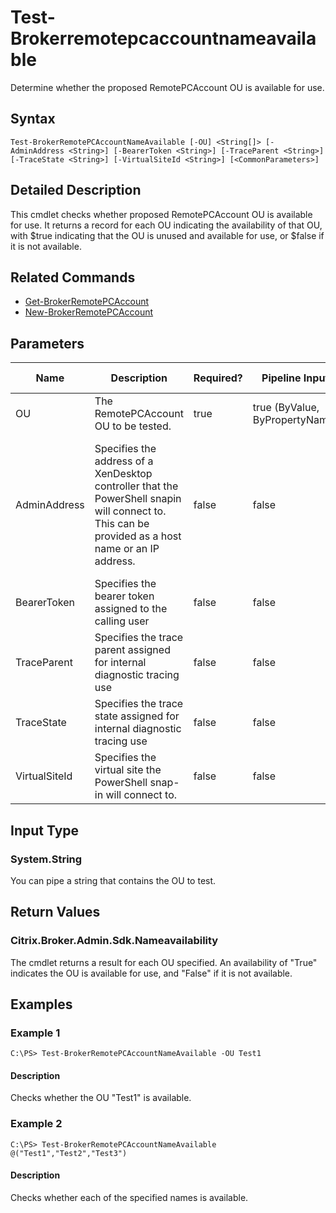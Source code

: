 ﻿
# Test-Brokerremotepcaccountnameavailable
Determine whether the proposed RemotePCAccount OU is available for use.
## Syntax

```
Test-BrokerRemotePCAccountNameAvailable [-OU] <String[]> [-AdminAddress <String>] [-BearerToken <String>] [-TraceParent <String>] [-TraceState <String>] [-VirtualSiteId <String>] [<CommonParameters>]
```

## Detailed Description
This cmdlet checks whether proposed RemotePCAccount OU is available for use. It returns a record for each OU indicating the availability of that OU, with \$true indicating that the OU is unused and available for use, or \$false if it is not available.


## Related Commands

* [Get-BrokerRemotePCAccount](../Get-BrokerRemotePCAccount/)
* [New-BrokerRemotePCAccount](../New-BrokerRemotePCAccount/)
## Parameters
| Name   | Description | Required? | Pipeline Input | Default Value |
| --- | --- | --- | --- | --- |
| OU | The RemotePCAccount OU to be tested. | true | true (ByValue, ByPropertyName) |  |
| AdminAddress | Specifies the address of a XenDesktop controller that the PowerShell snapin will connect to. This can be provided as a host name or an IP address. | false | false | Localhost. Once a value is provided by any cmdlet, this value will become the default. |
| BearerToken | Specifies the bearer token assigned to the calling user | false | false |  |
| TraceParent | Specifies the trace parent assigned for internal diagnostic tracing use | false | false |  |
| TraceState | Specifies the trace state assigned for internal diagnostic tracing use | false | false |  |
| VirtualSiteId | Specifies the virtual site the PowerShell snap-in will connect to. | false | false |  |

## Input Type

### System.String
You can pipe a string that contains the OU to test.
## Return Values

### Citrix.Broker.Admin.Sdk.Nameavailability
The cmdlet returns a result for each OU specified. An availability of "True" indicates the OU is available for use, and "False" if it is not available.
## Examples

### Example 1

```
C:\PS> Test-BrokerRemotePCAccountNameAvailable -OU Test1
```

#### Description
Checks whether the OU "Test1" is available.
### Example 2

```
C:\PS> Test-BrokerRemotePCAccountNameAvailable @("Test1","Test2","Test3")
```

#### Description
Checks whether each of the specified names is available.
